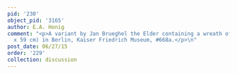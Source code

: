 ```yaml
---
pid: '230'
object_pid: '3165'
author: E.A. Honig
comment: "<p>A variant by Jan Brueghel the Elder containing a wreath of flowers (64
  x 59 cm) in Berlin, Kaiser Friedrich Museum, #668a.</p>\n"
post_date: 06/27/15
order: '229'
collection: discussion
---
```

